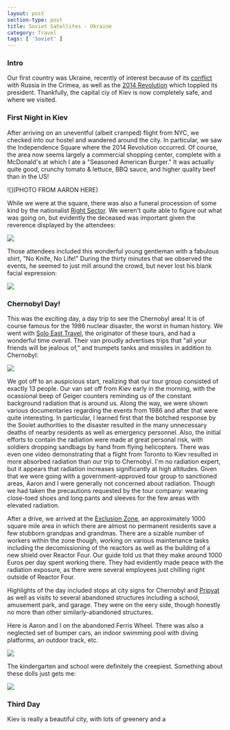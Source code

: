 ```yaml
---
layout: post
section-type: post
title: Soviet Satellites - Ukraine
category: Travel
tags: [ 'Soviet' ]
---
```


### Intro

Our first country was Ukraine, recently of interest because of its
[conflict](https://en.wikipedia.org/wiki/Annexation_of_Crimea_by_the_Russian_Federation)
with Russia in the Crimea, as well as the
[2014 Revolution](https://en.wikipedia.org/wiki/2014_Ukrainian_revolution)
which toppled its president. Thankfully, the capital ciy of Kiev is now completely
safe, and where we visited.

### First Night in Kiev

After arriving on an uneventful (albeit cramped) flight from NYC, we checked
into our hostel and wandered around the city. In particular, we saw the
Independence Square where the 2014 Revolution occurred. Of course, the area
now seems largely a commercial shopping center, complete with a McDonald's
at which I ate a "Seasoned American Burger." It was actually quite good,
crunchy tomato & lettuce, BBQ sauce, and higher quality beef than in the US!

![](PHOTO FROM AARON HERE)

While we were at the square, there was also a funeral procession of some
kind by the nationalist [Right Sector](https://en.wikipedia.org/wiki/Right_Sector).
We weren't quite able to figure
out what was going on, but evidently the deceased was important given the
reverence displayed by the attendees:

![](https://dl.dropboxusercontent.com/s/wshdwfppswpp4ep/P6030362.JPG?dl=0)

Those attendees included this wonderful young gentleman with a fabulous
shirt, "No Knife, No Life!" During the thirty minutes that we observed
the events, he seemed to just mill around the crowd, but never lost
his blank facial expression:

![](https://dl.dropboxusercontent.com/s/zrvsmkicktkrern/P6030354.JPG?dl=0)

### Chernobyl Day!

This was the exciting day, a day trip to see the Chernobyl area!
It is of course famous for the 1986 nuclear disaster, the worst in human
history.
We went with [Solo East Travel](http://www.tourkiev.com/),
the originator of these tours, and had a wonderful time overall.
Their van proudly advertises trips that "all your friends will be jealous of,"
and trumpets tanks and missiles in addition to Chernobyl:

![](https://www.dropbox.com/s/gw5r4tyeu94ejt8/P6040420.JPG?dl=0)

We got off to an auspicious start,
realizing that our tour group consisted of exactly 13 people. 
Our van set off from Kiev early in the morning, with the ocassional beep
of Geiger counters reminding us of the constant
background radiation that is around us. Along the way, we were shown
various documentaries regarding the events from 1986 and after that were quite interesting.
In particular, I learned first that the botched response by the Soviet authorities to the disaster
resulted in the many unnecessary deaths of nearby residents as well as emergency
personnel. Also, the initial efforts to contain the radiation were made
at great personal risk, with soldiers dropping sandbags by hand from flying
helicopters. There was even one video demonstrating that a flight from
Toronto to Kiev resulted in more absorbed radiation than our trip to
Chernobyl. I'm no radiation expert, but it appears that radiation increases
significantly at high altitudes.
Given that we were going with a government-approved tour group to
sanctioned areas, Aaron and I were generally not concerned about radiation.
Though we had taken the precautions requested by the tour company: wearing
close-toed shoes and long pants and sleeves for the few areas with
elevated radiation. 

After a drive, we arrived at the
[Exclusion Zone](https://en.wikipedia.org/wiki/Chernobyl_Exclusion_Zone),
an approximately 1000 square mile area in which
there are almost no permanent residents save a few stubborn grandpas
and grandmas. There are a sizable number of workers within the zone though,
working on various maintenance tasks including the decomissioning of the
reactors as well as the building of a new shield over Reactor Four.
Our guide told us that they make around 1000 Euros per day spent working there.
They had evidently made peace with the radiation exposure, as there were several
employees just chilling right outside of Reactor Four.

Highlights of the day included stops at city signs for Chernobyl and
[Pripyat](https://en.wikipedia.org/wiki/Pripyat)
as well as visits to several abandoned structures including a school, amusement
park, and garage. They were on the eery side, though honestly no more
than other similarly-abandoned structures.

Here is Aaron and I on the abandoned Ferris Wheel. There was also a neglected
set of bumper cars, an indoor swimming pool with diving platforms, an outdoor
track, etc.

![](https://www.dropbox.com/s/645m8hnvq7p4cyq/P6040442.JPG?dl=0)

The kindergarten and school were definitely the creepiest. Something about
these dolls just gets me:

![](https://www.dropbox.com/s/su0r5wtpsr6etlo/P6040394.JPG?dl=0)

### Third Day

Kiev is really a beautiful city, with lots of greenery and a